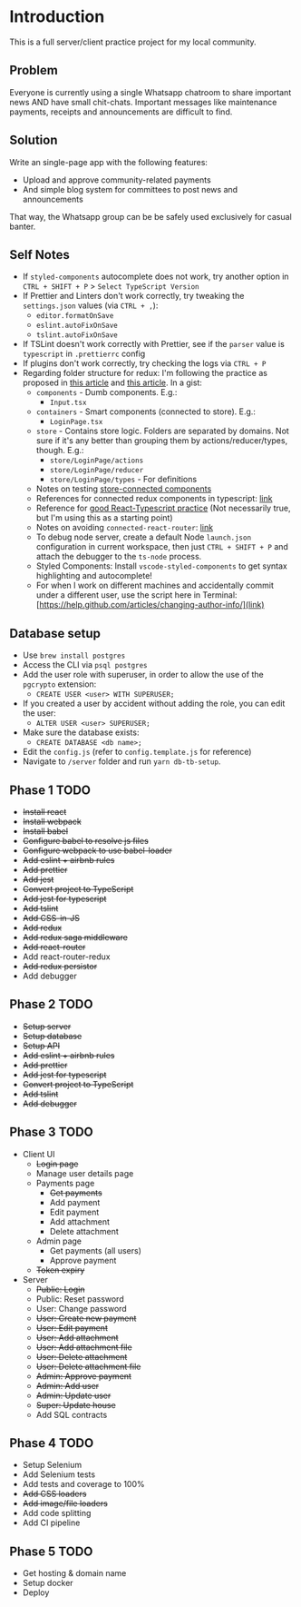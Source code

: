 # Introduction

This is a full server/client practice project for my local community.

## Problem

Everyone is currently using a single Whatsapp chatroom to share important news AND have small chit-chats. Important messages like maintenance payments, receipts and announcements are difficult to find.

## Solution

Write an single-page app with the following features:

- Upload and approve community-related payments
- And simple blog system for committees to post news and announcements

That way, the Whatsapp group can be be safely used exclusively for casual banter.

## Self Notes

- If `styled-components` autocomplete does not work, try another option in `CTRL + SHIFT + P` > `Select TypeScript Version`
- If Prettier and Linters don't work correctly, try tweaking the `settings.json` values (via `CTRL + ,`):
  - `editor.formatOnSave`
  - `eslint.autoFixOnSave`
  - `tslint.autoFixOnSave`
- If TSLint doesn't work correctly with Prettier, see if the `parser` value is `typescript` in `.prettierrc` config
- If plugins don't work correctly, try checking the logs via `CTRL + P`
- Regarding folder structure for redux: I'm following the practice as proposed in [this article](https://resir014.xyz/posts/2018/07/06/redux-4-plus-typescript/) and [this article](https://hackernoon.com/redux-step-by-step-a-simple-and-robust-workflow-for-real-life-apps-1fdf7df46092). In a gist:
  - `components` - Dumb components. E.g.:
    - `Input.tsx`
  - `containers` - Smart components (connected to store). E.g.:
    - `LoginPage.tsx`
  - `store` - Contains store logic. Folders are separated by domains. Not sure if it's any better than grouping them by actions/reducer/types, though. E.g.:
    - `store/LoginPage/actions`
    - `store/LoginPage/reducer`
    - `store/LoginPage/types` - For definitions
  - Notes on testing [store-connected components](https://github.com/reduxjs/redux/blob/master/docs/recipes/WritingTests.md#connected-components)
  - References for connected redux components in typescript: [link](https://medium.com/knerd/typescript-tips-series-proper-typing-of-react-redux-connected-components-eda058b6727d)
  - Reference for [good React-Typescript practice](https://medium.freecodecamp.org/effective-use-of-typescript-with-react-3a1389b6072a) (Not necessarily true, but I'm using this as a starting point)
  - Notes on avoiding `connected-react-router`: [link](https://github.com/ReactTraining/react-router/blob/master/packages/react-router/docs/guides/redux.md)
  - To debug node server, create a default Node `launch.json` configuration in current workspace, then just `CTRL + SHIFT + P` and attach the debugger to the `ts-node` process.
  - Styled Components: Install `vscode-styled-components` to get syntax highlighting and autocomplete!
  - For when I work on different machines and accidentally commit under a different user, use the script here in Terminal: [https://help.github.com/articles/changing-author-info/](link)

## Database setup

- Use `brew install postgres`
- Access the CLI via `psql postgres`
- Add the user role with superuser, in order to allow the use of the `pgcrypto` extension:
  - `CREATE USER <user> WITH SUPERUSER;`
- If you created a user by accident without adding the role, you can edit the user:
  - `ALTER USER <user> SUPERUSER;`
- Make sure the database exists:
  - `CREATE DATABASE <db name>;`
- Edit the `config.js` (refer to `config.template.js` for reference)
- Navigate to `/server` folder and run `yarn db-tb-setup`.

## Phase 1 TODO

- ~~Install react~~
- ~~Install webpack~~
- ~~Install babel~~
- ~~Configure babel to resolve js files~~
- ~~Configure webpack to use babel-loader~~
- ~~Add eslint + airbnb rules~~
- ~~Add prettier~~
- ~~Add jest~~
- ~~Convert project to TypeScript~~
- ~~Add jest for typescript~~
- ~~Add tslint~~
- ~~Add CSS-in-JS~~
- ~~Add redux~~
- ~~Add redux saga middleware~~
- ~~Add react-router~~
- Add react-router-redux
- ~~Add redux persistor~~
- Add debugger

## Phase 2 TODO

- ~~Setup server~~
- ~~Setup database~~
- ~~Setup API~~
- ~~Add eslint + airbnb rules~~
- ~~Add prettier~~
- ~~Add jest for typescript~~
- ~~Convert project to TypeScript~~
- ~~Add tslint~~
- ~~Add debugger~~

## Phase 3 TODO

- Client UI
  - ~~Login page~~
  - Manage user details page
  - Payments page
    - ~~Get payments~~
    - Add payment
    - Edit payment
    - Add attachment
    - Delete attachment
  - Admin page
    - Get payments (all users)
    - Approve payment
  - ~~Token expiry~~
- Server
  - ~~Public: Login~~
  - Public: Reset password
  - User: Change password
  - ~~User: Create new payment~~
  - ~~User: Edit payment~~
  - ~~User: Add attachment~~
  - ~~User: Add attachment file~~
  - ~~User: Delete attachment~~
  - ~~User: Delete attachment file~~
  - ~~Admin: Approve payment~~
  - ~~Admin: Add user~~
  - ~~Admin: Update user~~
  - ~~Super: Update house~~
  - Add SQL contracts

## Phase 4 TODO

- Setup Selenium
- Add Selenium tests
- Add tests and coverage to 100%
- ~~Add CSS loaders~~
- ~~Add image/file loaders~~
- Add code splitting
- Add CI pipeline

## Phase 5 TODO

- Get hosting & domain name
- Setup docker
- Deploy
